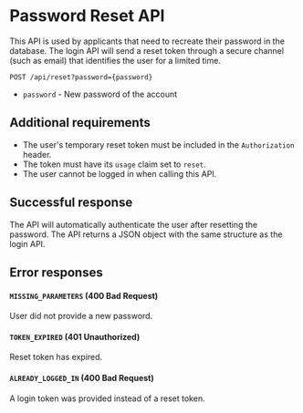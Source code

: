 # Password Reset API

This API is used by applicants that need to recreate their password in the database. The login API will send a reset token through a secure channel (such as email) that identifies the user for a limited time.

`POST /api/reset?password={password}`

* `password` - New password of the account

## Additional requirements

* The user's temporary reset token must be included in the `Authorization` header.
* The token must have its `usage` claim set to `reset`.
* The user cannot be logged in when calling this API.

## Successful response

The API will automatically authenticate the user after resetting the password. The API returns a JSON object with the same structure as the login API.

## Error responses

#### `MISSING_PARAMETERS` (400 Bad Request)

User did not provide a new password.

#### `TOKEN_EXPIRED` (401 Unauthorized)

Reset token has expired.

#### `ALREADY_LOGGED_IN` (400 Bad Request)

A login token was provided instead of a reset token.
